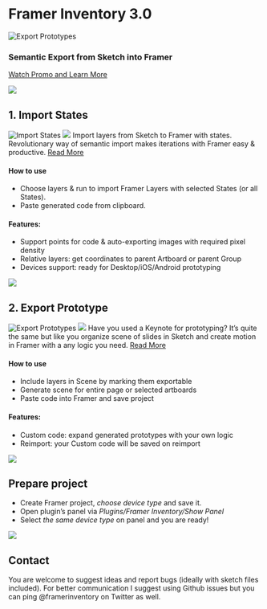 
# Framer Inventory 3.0
![Export Prototypes](/../images-third-version/readme/facebook-share@2x.png?raw=true "Framer Inventory")
### Semantic Export from Sketch into Framer
<a href="https://timurnurutdinov.github.io/framerinventory/?utm_source=web&utm_medium=github">Watch Promo and Learn More</a>

![](/../images-third-version/readme/whiter@2x.png?raw=true "")
## 1. Import States
![Import States](/../images-third-version/readme/import-states@2x.png?raw=true "Import States")
![](/../images-third-version/readme/whiter-small@2x.png?raw=true "")
Import layers from Sketch to Framer with states. Revolutionary way of semantic import makes iterations with Framer easy & productive.
<a href="https://medium.com/@tilllur/import-states-with-framer-inventory-plugin-for-sketch-e9ad6ebfeae7?utm_source=web&utm_medium=github">Read More</a>

#### How to use
* Choose layers & run to import Framer Layers with selected States (or all States).
* Paste generated code from clipboard.

#### Features:
* Support points for code & auto-exporting images with required pixel density
* Relative layers: get coordinates to parent Artboard or parent Group
* Devices support: ready for Desktop/iOS/Android prototyping

![](/../images-third-version/readme/whiter@2x.png?raw=true "")
## 2. Export Prototype
![Export Prototypes](/../images-third-version/readme/export-prototypes@2x.png?raw=true "Export Prototypes")
![](/../images-third-version/readme/whiter-small@2x.png?raw=true "")
Have you used a Keynote for prototyping? It’s quite the same but like you organize scene of slides in Sketch and create motion in Framer with a any logic you need.
<a href="https://medium.com/@tilllur/export-prototypes-with-framer-inventory-plugin-for-sketch-2f10f9397193?utm_source=web&utm_medium=github">Read More</a>

#### How to use
* Include layers in Scene by marking them exportable
* Generate scene for entire page or selected artboards
* Paste code into Framer and save project

#### Features:
* Custom code: expand generated prototypes with your own logic
* Reimport: your Custom code will be saved on reimport


![](/../images-third-version/readme/whiter@2x.png?raw=true "")
## Prepare project
* Create Framer project, *choose device type* and save it.
* Open plugin’s panel via *Plugins/Framer Inventory/Show Panel*
* Select *the same device type* on panel and you are ready!


![](/../images-third-version/readme/whiter@2x.png?raw=true "")
## Contact
You are welcome to suggest ideas and report bugs (ideally with sketch files included). For better communication I suggest using Github issues but you can ping @framerinventory on Twitter as well.
